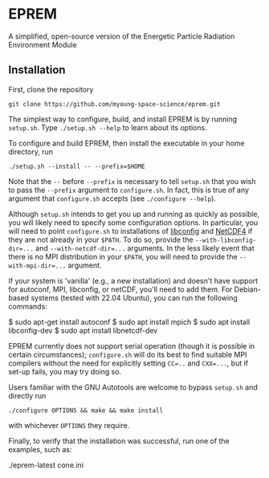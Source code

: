 # EPREM

A simplified, open-source version of the Energetic Particle Radiation Environment Module

## Installation

First, clone the repository
```
git clone​ https://github.com/myoung-space-science/eprem.git
```

The simplest way to configure, build, and install EPREM is by running `setup.sh`. Type `./setup.sh --help` to learn about its options.

To configure and build EPREM, then install the executable in your home directory, run
```
./setup.sh --install -- --prefix=$HOME
```
Note that the `--` before `--prefix` is necessary to tell `setup.sh` that you wish to pass the `--prefix` argument to `configure.sh`. In fact, this is true of any argument that `configure.sh` accepts (see `./configure --help`).

Although `setup.sh` intends to get you up and running as quickly as possible, you will likely need to specify some configuration options. In particular, you will need to point `configure.sh` to installations of [libconfig](http://hyperrealm.github.io/libconfig/) and [NetCDF4](https://unidata.github.io/netcdf4-python/) if they are not already in your `$PATH`. To do so, provide the `--with-libconfig-dir=...` and `--with-netcdf-dir=...` arguments. In the less likely event that there is no MPI distribution in your `$PATH`, you will need to provide the `--with-mpi-dir=...` argument. 

If your system is 'vanilla' (e.g., a new installation) and doesn't have support for autoconf, MPI, libconfig, or netCDF, you'll need to add them. For Debian-based systems (tested with 22.04 Ubuntu), you can run the following commands:

$ sudo apt-get install autoconf
$ sudo apt install mpich
$ sudo apt install libconfig-dev
$ sudo apt install libnetcdf-dev

EPREM currently does not support serial operation (though it is possible in certain circumstances); `configure.sh` will do its best to find suitable MPI compilers without the need for explicitly setting `CC=..` and `CXX=...`, but if set-up fails, you may try doing so.

Users familiar with the GNU Autotools are welcome to bypass `setup.sh` and directly run
```
./configure OPTIONS && make && make install
```
with whichever `OPTIONS` they require.

Finally, to verify that the installation was successful, run one of the examples, such as: 

./eprem-latest cone.ini 
